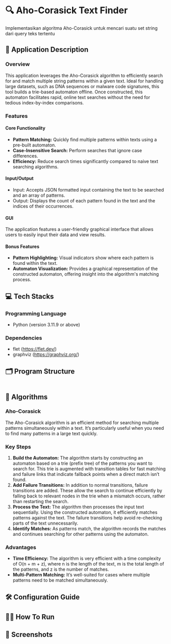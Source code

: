 # 🔍 Aho-Corasick Text Finder
Implementasikan algoritma Aho-Corasick untuk mencari suatu set string dari query teks tertentu
## 📝 Application Description
### Overview
This application leverages the Aho-Corasick algorithm to efficiently search for and match multiple string patterns within a given text. Ideal for handling large datasets, such as DNA sequences or malware code signatures, this tool builds a trie-based automaton offline. Once constructed, this automaton facilitates rapid, online text searches without the need for tedious index-by-index comparisons.

### Features
#### Core Functionality
- <b>Pattern Matching:</b> Quickly find multiple patterns within texts using a pre-built automaton.
- <b>Case-Insensitive Search:</b> Perform searches that ignore case differences.
- <b>Efficiency:</b> Reduce search times significantly compared to naive text searching algorithms.

#### Input/Output
- Input: Accepts JSON formatted input containing the text to be searched and an array of patterns.
- Output: Displays the count of each pattern found in the text and the indices of their occurrences.

#### GUI
The application features a user-friendly graphical interface that allows users to easily input their data and view results.

#### Bonus Features
- <b>Pattern Highlighting:</b> Visual indicators show where each pattern is found within the text.
- <b>Automaton Visualization:</b> Provides a graphical representation of the constructed automaton, offering insight into the algorithm's matching process.

## 💻 Tech Stacks
### Programming Language
- Python (version 3.11.9 or above)

### Dependencies
- flet (https://flet.dev/)
- graphviz (https://graphviz.org/)

## 🗂️ Program Structure
```bash

```

## 🧙 Algorithms 
### Aho-Corasick
The Aho-Corasick algorithm is an efficient method for searching multiple patterns simultaneously within a text. It’s particularly useful when you need to find many patterns in a large text quickly.

### Key Steps
1. <b>Build the Automaton:</b> The algorithm starts by constructing an automaton based on a trie (prefix tree) of the patterns you want to search for. This trie is augmented with transition tables for fast matching and failure links that indicate fallback points when a direct match isn’t found.
2. <b>Add Failure Transitions:</b> In addition to normal transitions, failure transitions are added. These allow the search to continue efficiently by falling back to relevant nodes in the trie when a mismatch occurs, rather than restarting the search.
3. <b>Process the Text:</b> The algorithm then processes the input text sequentially. Using the constructed automaton, it efficiently matches patterns against the text. The failure transitions help avoid re-checking parts of the text unnecessarily.
4. <b>Identify Matches:</b> As patterns match, the algorithm records the matches and continues searching for other patterns using the automaton.

### Advantages
- <b>Time Efficiency:</b> The algorithm is very efficient with a time complexity of O(n + m + z), where n is the length of the text, m is the total length of the patterns, and z is the number of matches.
- <b>Multi-Pattern Matching:</b> It’s well-suited for cases where multiple patterns need to be matched simultaneously.

## 🛠️ Configuration Guide

## 🏃‍♂️ How To Run

## 📸 Screenshots

